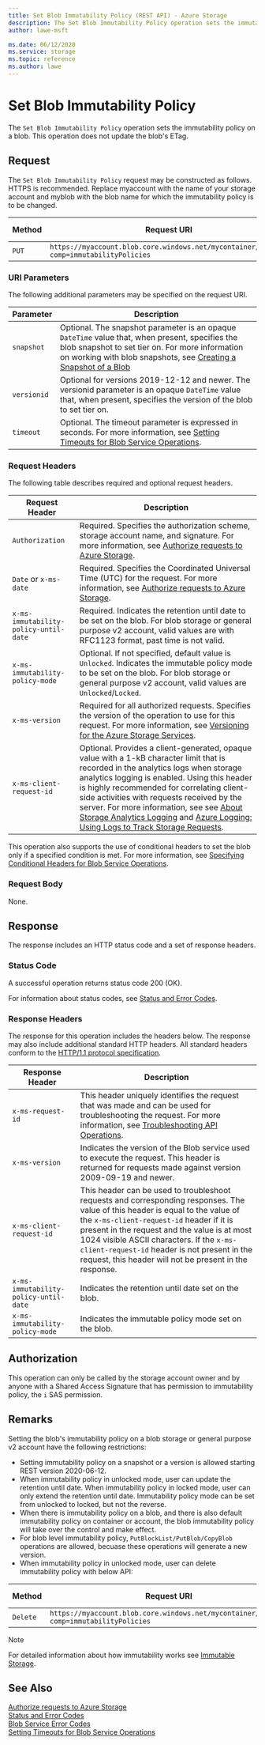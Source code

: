```yaml
---
title: Set Blob Immutability Policy (REST API) - Azure Storage
description: The Set Blob Immutability Policy operation sets the immutability policy on a blob.
author: lawe-msft

ms.date: 06/12/2020
ms.service: storage
ms.topic: reference
ms.author: lawe
---
```


# Set Blob Immutability Policy

The `Set Blob Immutability Policy` operation sets the immutability policy on a blob. This operation does not update the blob's ETag.

## Request
The `Set Blob Immutability Policy` request may be constructed as follows. HTTPS is recommended. Replace myaccount with the name of your storage account and myblob with the blob name for which the immutability policy is to be changed.

|Method|Request URI|HTTP Version|
|------------|-----------------|------------------|
|`PUT`|`https://myaccount.blob.core.windows.net/mycontainer/myblob?comp=immutabilityPolicies`|HTTP/1.1| 

### URI Parameters
The following additional parameters may be specified on the request URI.

|Parameter|Description|
|-------------|-----------|
|`snapshot`|Optional. The snapshot parameter is an opaque `DateTime` value that, when present, specifies the blob snapshot to set tier on. For more information on working with blob snapshots, see [Creating a Snapshot of a Blob](Creating-a-Snapshot-of-a-Blob.md)|  
|`versionid`|Optional for versions 2019-12-12 and newer. The versionid parameter is an opaque `DateTime` value that, when present, specifies the version of the blob to set tier on.| 
|`timeout`|Optional. The timeout parameter is expressed in seconds. For more information, see [Setting Timeouts for Blob Service Operations](Setting-Timeouts-for-Blob-Service-Operations.md).|

### Request Headers
The following table describes required and optional request headers.

|Request Header|Description|
|------------|-----------------|
|`Authorization`|Required. Specifies the authorization scheme, storage account name, and signature. For more information, see [Authorize requests to Azure Storage](authorize-requests-to-azure-storage.md).|  
|`Date` or `x-ms-date`|Required. Specifies the Coordinated Universal Time (UTC) for the request. For more information, see [Authorize requests to Azure Storage](authorize-requests-to-azure-storage.md).|  
|`x-ms-immutability-policy-until-date`|Required. Indicates the retention until date to be set on the blob. For blob storage or general purpose v2 account, valid values are with RFC1123 format, past time is not valid.|
|`x-ms-immutability-policy-mode`|Optional. If not specified, default value is `Unlocked`. Indicates the immutable policy mode to be set on the blob. For blob storage or general purpose v2 account, valid values are `Unlocked`/`Locked`.|
|`x-ms-version`|Required for all authorized requests. Specifies the version of the operation to use for this request. For more information, see [Versioning for the Azure Storage Services](Versioning-for-the-Azure-Storage-Services.md).|  
|`x-ms-client-request-id`|Optional. Provides a client-generated, opaque value with a 1-kB character limit that is recorded in the analytics logs when storage analytics logging is enabled. Using this header is highly recommended for correlating client-side activities with requests received by the server. For more information, see see [About Storage Analytics Logging](About-Storage-Analytics-Logging.md) and [Azure Logging: Using Logs to Track Storage Requests](https://blogs.msdn.com/b/windowsazurestorage/archive/2011/08/03/windows-azure-storage-logging-using-logs-to-track-storage-requests.aspx).|  

 This operation also supports the use of conditional headers to set the blob only if a specified condition is met. For more information, see [Specifying Conditional Headers for Blob Service Operations](Specifying-Conditional-Headers-for-Blob-Service-Operations.md).  

### Request Body
None.

## Response
The response includes an HTTP status code and a set of response headers.

### Status Code
A successful operation returns status code 200 (OK).

For information about status codes, see [Status and Error Codes](Status-and-Error-Codes2.md).
### Response Headers
The response for this operation includes the headers below. The response may also include additional standard HTTP headers. All standard headers conform to the [HTTP/1.1 protocol specification](https://go.microsoft.com/fwlink/?linkid=150478).

|Response Header|Description|
|------------|-----------------|
|`x-ms-request-id`|This header uniquely identifies the request that was made and can be used for troubleshooting the request. For more information, see [Troubleshooting API Operations](Troubleshooting-API-Operations.md).|
|`x-ms-version`|Indicates the version of the Blob service used to execute the request. This header is returned for requests made against version 2009-09-19 and newer.|
|`x-ms-client-request-id`|This header can be used to troubleshoot requests and corresponding responses. The value of this header is equal to the value of the `x-ms-client-request-id` header if it is present in the request and the value is at most 1024 visible ASCII characters. If the `x-ms-client-request-id` header is not present in the request, this header will not be present in the response.|  
|`x-ms-immutability-policy-until-date`|Indicates the retention until date set on the blob.|
|`x-ms-immutability-policy-mode`|Indicates the immutable policy mode set on the blob.|

## Authorization
This operation can only be called by the storage account owner and by anyone with a Shared Access Signature that has permission to immutability policy, the `i` SAS permission.

## Remarks
Setting the blob's immutability policy on a blob storage or general purpose v2 account have the following restrictions:
  * Setting immutability policy on a snapshot or a version is allowed starting REST version 2020-06-12.
  * When immutability policy in unlocked mode, user can update the retention until date. When immutability policy in locked mode, user can only extend the retention until date. Immutability policy mode can be set from unlocked to locked, but not the reverse.
  * When there is immutability policy on a blob, and there is also default immutability policy on container or account, the blob immutability policy will take over the control and make effect.
  * For blob level immutability policy, `PutBlockList/PutBlob/CopyBlob` operations are allowed, becuase these operations will generate a new version.
  * When immutability policy in unlocked mode, user can delete immutability policy with below API:

|Method|Request URI|HTTP Version|
|------------|-----------------|------------------|
|`Delete`|`https://myaccount.blob.core.windows.net/mycontainer/myblob?comp=immutabilityPolicies`|HTTP/1.1| 


> [!NOTE]
>  For detailed information about how immutability works see [Immutable Storage](https://docs.microsoft.com/en-us/azure/storage/blobs/storage-blob-immutable-storage).

## See Also  
 [Authorize requests to Azure Storage](authorize-requests-to-azure-storage.md)   
 [Status and Error Codes](Status-and-Error-Codes2.md)   
 [Blob Service Error Codes](Blob-Service-Error-Codes.md)   
 [Setting Timeouts for Blob Service Operations](Setting-Timeouts-for-Blob-Service-Operations.md)
